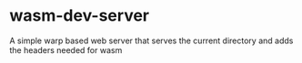 # wasm-dev-server
A simple warp based web server that serves the current directory and adds the headers needed for wasm
